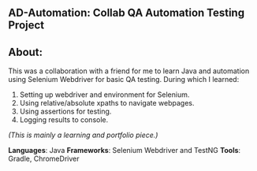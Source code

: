## AD-Automation: Collab QA Automation Testing Project

## About:
This was a collaboration with a friend for me to learn Java and automation using Selenium Webdriver for basic QA testing. During which I learned:

1) Setting up webdriver and environment for Selenium.
2) Using relative/absolute xpaths to navigate webpages. 
3) Using assertions for testing.
4) Logging results to console.

*(This is mainly a learning and portfolio piece.)*

**Languages**: Java
**Frameworks**: Selenium Webdriver and TestNG
**Tools**: Gradle, ChromeDriver


